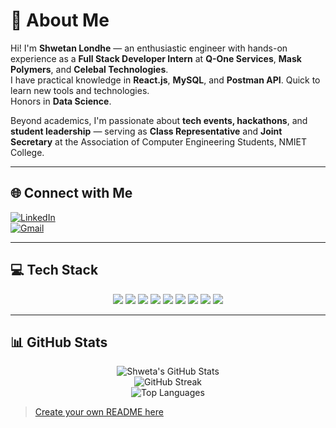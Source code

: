 # 💫 About Me

Hi! I'm **Shwetan Londhe** — an enthusiastic engineer with hands-on experience as a **Full Stack Developer Intern** at **Q-One Services**, **Mask Polymers**, and **Celebal Technologies**.  
I have practical knowledge in **React.js**, **MySQL**, and **Postman API**. Quick to learn new tools and technologies.  
Honors in **Data Science**.  

Beyond academics, I'm passionate about **tech events, hackathons**, and **student leadership** — serving as **Class Representative** and **Joint Secretary** at the Association of Computer Engineering Students, NMIET College.

---

## 🌐 Connect with Me

[![LinkedIn](https://img.shields.io/badge/LinkedIn-%230077B5.svg?logo=linkedin&logoColor=white)](https://www.linkedin.com/in/shwetan-londhe-474a26259/)  
[![Gmail](https://img.shields.io/badge/Email-D14836?logo=gmail&logoColor=white)](mailto:shwetan.college@gmail.com)

---

## 💻 Tech Stack

<div align="center">
  <img src="https://img.shields.io/badge/Java-ED8B00?style=for-the-badge&logo=openjdk&logoColor=white" />
  <img src="https://img.shields.io/badge/Python-3670A0?style=for-the-badge&logo=python&logoColor=ffdd54" />
  <img src="https://img.shields.io/badge/MySQL-4479A1?style=for-the-badge&logo=mysql&logoColor=white" />
  <img src="https://img.shields.io/badge/HTML5-E34F26?style=for-the-badge&logo=html5&logoColor=white" />
  <img src="https://img.shields.io/badge/Postman-FF6C37?style=for-the-badge&logo=postman&logoColor=white" />
  <img src="https://img.shields.io/badge/Git-F05033?style=for-the-badge&logo=git&logoColor=white" />
  <img src="https://img.shields.io/badge/GitHub-121011?style=for-the-badge&logo=github&logoColor=white" />
  <img src="https://img.shields.io/badge/Next.js-000000?style=for-the-badge&logo=next.js&logoColor=white" />
  <img src="https://img.shields.io/badge/React-20232a?style=for-the-badge&logo=react&logoColor=#61DAFB" />
</div>

---

## 📊 GitHub Stats

<div align="center">
  <img src="https://github-readme-stats.vercel.app/api?username=Shwetanlondhe24&theme=dark&show_icons=true&count_private=true" alt="Shweta's GitHub Stats" />
  <br/>
  <img src="https://github-readme-streak-stats.herokuapp.com/?user=Shwetanlondhe24&theme=dark" alt="GitHub Streak" />
  <br/>
  <img src="https://github-readme-stats.vercel.app/api/top-langs/?username=Shwetanlondhe24&theme=dark&layout=compact" alt="Top Languages" />
</div>

> [Create your own README here](https://gprm.itsvg.in)

